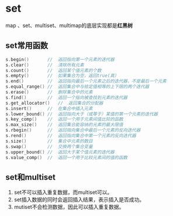 # set

map 、set、multiset、multimap的底层实现都是**红黑树**

## set常用函数

```cpp
s.begin()       //  返回指向第一个元素的迭代器
s.clear()       //  清除所有元素
s.count()       //  返回某个值元素的个数
s.empty()       //  如果集合为空，返回true(真）
s.end()         //  返回指向最后一个元素之后的迭代器，不是最后一个元素
s.equal_range() //  返回集合中与给定值相等的上下限的两个迭代器
s.erase()       //  删除集合中的元素
s.find()        //  返回一个指向被查找到元素的迭代器
s.get_allocator()   //  返回集合的分配器
s.insert()      //  在集合中插入元素
s.lower_bound() //  返回指向大于（或等于）某值的第一个元素的迭代器
s.key_comp()    //  返回一个用于元素间值比较的函数
s.max_size()    //  返回集合能容纳的元素的最大限值
s.rbegin()      //  返回指向集合中最后一个元素的反向迭代器
s.rend()        //  返回指向集合中第一个元素的反向迭代器
s.size()        //  集合中元素的数目
s.swap()        //  交换两个集合变量
s.upper_bound() //  返回大于某个值元素的迭代器
s.value_comp()  //  返回一个用于比较元素间的值的函数
```

## set和multiset

1. set不可以插入重复数据，而multiset可以。
2. set插入数据的同时会返回插入结果，表示插入是否成功。
3. mutiset不会检测数据，因此可以插入重复数据。

